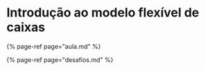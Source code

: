 # Introdução ao modelo flexível de caixas

{% page-ref page="aula.md" %}

{% page-ref page="desafios.md" %}

